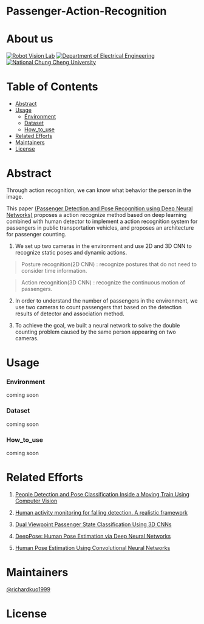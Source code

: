 # Passenger-Action-Recognition
# About us
[![Robot Vision Lab](https://img.shields.io/badge/Robot%20Vision-Lab-brightgreen.svg?style=flat-square)](https://vision.ee.ccu.edu.tw/index.php)
[![Department of Electrical Engineering](https://img.shields.io/badge/Department%20of-Electrical_Engineering-blue.svg?style=flat-square)](http://www.ee.ccu.edu.tw/main.php)
[![National Chung Cheng University](https://img.shields.io/badge/National%20-Chung_Cheng_University-blue.svg?style=flat-square)](https://www.ccu.edu.tw/eng/index.php)

# Table of Contents
- [Abstract](#Abstract)
- [Usage](#usage)
	- [Environment](#environment)
	- [Dataset](#dataset)
	- [How_to_use](#how_to_use)
- [Related Efforts](#related-efforts)
- [Maintainers](#maintainers)
- [License](#license)
# Abstract
Through action recognition, we can know what behavior the person in the image. 

This paper [(Passenger Detection and Pose Recognition using Deep Neural Networks)](https://ndltd.ncl.edu.tw/cgi-bin/gs32/gsweb.cgi/login?o=dnclcdr&s=id=%22108CCU00442053%22.&searchmode=basic) proposes a action recognize method based on deep learning combined with human detector to implement a action recognition system for passengers in public transportation vehicles, and proposes an architecture for passenger counting. 

1. We set up two cameras in the environment and use 2D and 3D CNN to recognize static poses and dynamic actions. 

>Posture recognition(2D CNN) : recognize postures that do not need to consider time information. 

>Action recognition(3D CNN) : recognize the continuous motion of passengers. 

2. In order to understand the number of passengers in the environment, we use two cameras to count passengers that based on the detection results of detector and association method. 

3. To achieve the goal, we built a neural network to solve the double counting problem caused by the same person appearing on two cameras.


# Usage
### Environment
coming soon
### Dataset
coming soon
### How_to_use
coming soon
# Related Efforts
1. [People Detection and Pose Classification Inside a Moving Train Using Computer Vision](https://core.ac.uk/download/pdf/288501396.pdf)

2. [Human activity monitoring for falling detection. A realistic framework](https://ieeexplore.ieee.org/document/7743617)

3. [Dual Viewpoint Passenger State Classification Using 3D CNNs](https://ieeexplore.ieee.org/document/8500564)

4. [DeepPose: Human Pose Estimation via Deep Neural Networks](https://ieeexplore.ieee.org/document/6909610)

5. [Human Pose Estimation Using Convolutional Neural Networks](https://ieeexplore.ieee.org/document/8701267)
# Maintainers
[@richardkuo1999](https://github.com/Richardkuo1999)

# License
